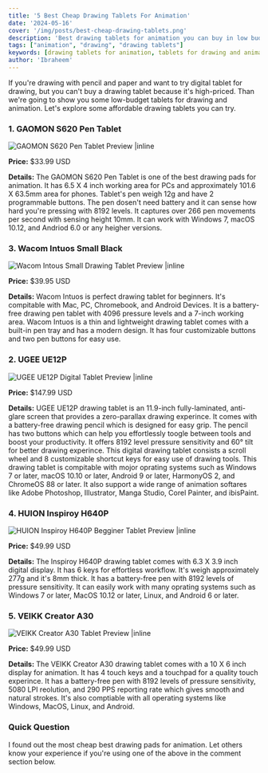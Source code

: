 ```yaml
---
title: '5 Best Cheap Drawing Tablets For Animation'
date: '2024-05-16'
cover: '/img/posts/best-cheap-drawing-tablets.png'
description: 'Best drawing tablets for animation you can buy in low budget with rich features and smooth drawing experince.'
tags: ["animation", "drawing", "drawing tablets"]
keywords: [drawing tablets for animation, tablets for drawing and animation, best drawing pad for animation, cheap animation tablet, best pen tablet for animation, digital display drawing tablet, animation software for tablet, animation app for tablet]
author: 'Ibraheem'
---
```


If you're drawing with pencil and paper and want to try digital tablet for drawing, but you can't buy a drawing tablet because it's high-priced. Than we're going to show you some low-budget tablets for drawing and animation. Let's explore some affordable drawing tablets you can try.

### 1. GAOMON S620 Pen Tablet

![GAOMON S620 Pen Tablet Preview |inline ](/img/posts/gaomon-s620.webp)

**Price:** $33.99 USD

**Details:** The GAOMON S620 Pen Tablet is one of the best drawing pads for animation. It has 6.5 X 4 inch working area for PCs and approximately 101.6 X 63.5mm area for phones. Tablet's pen weigh 12g and have 2 programmable buttons. The pen dosen't need battery and it can sense how hard you're pressing with 8192 levels. It captures over 266 pen movements per second with sensing height 10mm. It can work with Windows 7, macOS 10.12, and Andriod 6.0 or any heigher versions.

### 3. Wacom Intuos Small Black

![Wacom Intous Small Drawing Tablet Preview |inline ](/img/posts/wacom-intuos-small-black.webp)

**Price:** $39.95 USD

**Details:** Wacom Intuos is perfect drawing tablet for beginners. It's compitable with Mac, PC, Chromebook, and Android Devices. It is a battery-free drawing pen tablet with 4096 pressure levels and a 7-inch working area. Wacom Intuos is a thin and lightweight drawing tablet comes with a built-in pen tray and has a modern design. It has four customizable buttons and two pen buttons for easy use. 

### 2. UGEE UE12P

![UGEE UE12P Digital Tablet Preview |inline ](/img/posts/ugee-ue12p.jpg)

**Price:** $147.99 USD

**Details:** UGEE UE12P drawing tablet is an 11.9-inch fully-laminated, anti-glare screen that provides a zero-parallax drawing experince. It comes with a battery-free drawing pencil which is designed for easy grip. The pencil has two buttons which can help you effortlessly toogle between tools and boost your productivity. It offers 8192 level pressure sensitivity and 60° tilt for better drawing experince. This digital drawing tablet consists a scroll wheel and 8 customizable shortcut keys for easy use of drawing tools. This drawing tablet is compitable with mojor oprating systems such as Windows 7 or later, macOS 10.10 or later, Android 9 or later, HarmonyOS 2, and ChromeOS 88 or later. It also support a wide range of animation softares like Adobe Photoshop, Illustrator, Manga Studio, Corel Painter, and ibisPaint. 

### 4. HUION Inspiroy H640P

![HUION Inspiroy H640P Begginer Tablet Preview |inline ](/img/posts/h640p.jpg)

**Price:** $49.99 USD

**Details:** The Inspiroy H640P drawing tablet comes with 6.3 X 3.9 inch digital display. It has 6 keys for effortless workflow. It's weigh approximately 277g and it's 8mm thick. It has a battery-free pen with 8192 levels of pressure sensitivity. It can easily work with many oprating systems such as Windows 7 or later, MacOS 10.12 or later, Linux, and Android 6 or later. 

### 5. VEIKK Creator A30

![VEIKK Creator A30 Tablet Preview |inline ](/img/posts/veikk-creator-a30.png)

**Price:** $49.99 USD

**Details:** The VEIKK Creator A30 drawing tablet comes with a 10 X 6 inch display for animation. It has 4 touch keys and a touchpad for a quality touch experince. It has a battery-free pen with 8192 levels of pressure sensitivity, 5080 LPI reolution, and 290 PPS reporting rate which gives smooth and natural strokes. It's also comptiable with all operating systems like Windows, MacOS, Linux, and Android. 

### Quick Question

I found out the most cheap best drawing pads for animation. Let others know your experience if you're using one of the above in the comment section below. 